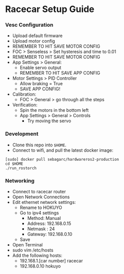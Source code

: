 # Racecar Setup Guide

### Vesc Configuration

* Upload default firmware
* Upload motor config
* REMEMBER TO HIT SAVE MOTOR CONFIG
* FOC > Senseless > Set hysteresis and time to 0.01
* REMEMBER TO HIT SAVE MOTOR CONFIG
* App Settings > General:
    * Enable servo output
    * REMEMBER TO HIT SAVE APP CONFIG
* Motor Settings > PID Controller
    * Allow braking = True
    * SAVE APP CONFIG!
* Calibration:
    * FOC > General > go through all the steps
* Verification:
    * Spin the motors in the bottom left
    * App Settings > General > Controls
        * Try moving the servo

### Development

* Clone this repo into `$HOME`.
* Connect to wifi, and pull the latest docker image:

```
[sudo] docker pull sebagarc/hardwareros2-production
cd $HOME
./run_rostorch
```

### Networking

* Connect to racecar router
* Open Network Connections
* Edit ethernet network settings:
    * Rename to HOKUYO
    * Go to ipv4 settings
        * Method: Manual
        * Address: 192.168.0.15
        * Netmask : 24
        * Gateway: 192.168.0.10
    * Save
* Open Terminal
* sudo vim /etc/hosts
* Add the following hosts:
    * 192.168.1.[car number]   racecar
    * 192.168.0.10 hokuyo
